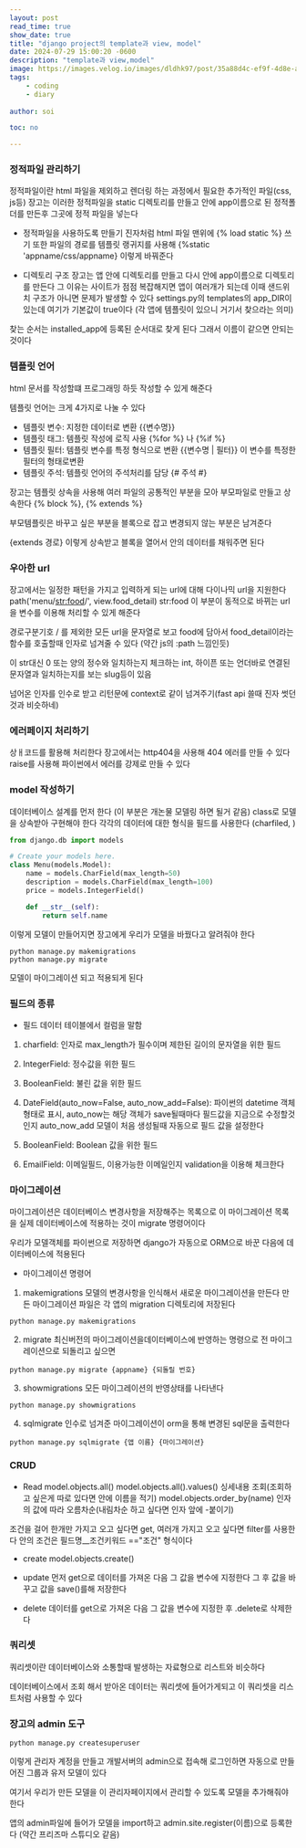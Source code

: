 ```yaml
---
layout: post
read_time: true
show_date: true
title: "django project의 template과 view, model"
date: 2024-07-29 15:00:20 -0600
description: "template과 view,model"
image: https://images.velog.io/images/dldhk97/post/35a88d4c-ef9f-4d8e-a361-c6d53e4e2162/django-logo-negative.png
tags: 
    - coding
    - diary
   
author: soi

toc: no

---
```


### 정적파일 관리하기 
정적파일이란 html 파일을 제외하고 렌더링 하는 과정에서 필요한 추가적인 파일(css, js등)
장고는 이러한 정적파일을 static 디렉토리를 만들고 안에 app이름으로 된 정적폴더를 만든후 그곳에 정적 파일을 넣는다 

- 정적파일을 사용하도록 만들기 
진자처럼 html 파일 맨위에 {% load static %} 쓰기 
또한 파일의 경로를 템플릿 랭귀지를 사용해 {%static 'appname/css/appname} 이렇게 바꿔준다 

- 디렉토리 구조
장고는 앱 안에 디렉토리를 만들고 다시 안에 app이름으로 디렉토리를 만든다 
그 이유는 사이트가 점점 복잡해지면 앱이 여러개가 되는데 이때 샌드위치 구조가 아니면 문제가 발생할 수 있다 
settings.py의 templates의 app_DIR이 있는데 여기가 기본값이 true이다 (각 앱에 템플릿이 있으니 거기서 찾으라는 의미)

찾는 순서는 installed_app에 등록된 순서대로 찾게 된다 그래서 이름이 같으면 안되는 것이다 

### 템플릿 언어 
html 문서를 작성할떄 프로그래밍 하듯 작성할 수 있게 해준다 

템플릿 언어는 크게 4가지로 나눌 수 있다 
- 템플릿 변수: 지정한 데이터로 변환 {{변수명}}
- 템플릿 태그: 템플릿 작성에 로직 사용 {%for %} 나 {%if %}
- 템플릿 필터: 템플릿 변수를 특정 형식으로 변환 {{변수명 | 필터}} 이 변수를 특정한 필터의 형태로변환
- 템플릿 주석: 템플릿 언어의 주석처리를 담당 {# 주석 #}

장고는 템플릿 상속을 사용해 여러 파일의 공통적인 부분을 모아 부모파일로 만들고 상속한다 
{% block %}, {% extends %}

부모템플릿은 바꾸고 싶은 부분을 블록으로 잡고 변경되지 않는 부분은 남겨준다 

{extends 경로}
이렇게 상속받고 블록을 열어서 안의 데이터를 채워주면 된다 

### 우아한 url
장고에서는 일정한 패턴을 가지고 입력하게 되는 url에 대해 다이나믹 url을 지원한다 
path('menu/<str:food>/', view.food_detail)
str:food 이 부분이 동적으로 바뀌는 url을 변수를 이용해 처리할 수 있게 해준다 

경로구분기호 / 를 제외한 모든 url을 문자열로 보고 food에 담아서 food_detail이라는 함수를 호출할때 인자로 넘겨줄 수 있다 (약간 js의 :path 느낌인듯)

이 str대신 0 또는 양의 정수와 일치하는지 체크하는 int, 하이픈 또는 언더바로 연결된 문자열과 일치하는지를 보는 slug등이 있음

넘어온 인자를 인수로 받고 리턴문에 context로 같이 넘겨주기(fast api 쓸때 진자 썻던것과 비슷하네)

### 에러페이지 처리하기
상ㅐ코드를 활용해 처리한다 
장고에서는 http404을 사용해 404 에러를 만들 수 있다 
raise를 사용해 파이썬에서 에러를 강제로 만들 수 있다 

### model 작성하기 
데이터베이스 설계를 먼저 한다 (이 부분은 개논물 모델링 하면 될거 같음)
class로 모델을 상속받아 구현해야 한다
각각의 데이터에 대한 형식을 필드를 사용한다 (charfiled, )
```python
from django.db import models

# Create your models here.
class Menu(models.Model):
    name = models.CharField(max_length=50)
    description = models.CharField(max_length=100)
    price = models.IntegerField()

    def __str__(self):
        return self.name

```
이렇게 모델이 만들어지면 장고에게 우리가 모델을 바꿨다고 알려줘야 한다 
```
python manage.py makemigrations 
python manage.py migrate
```
모델이 마이그레이션 되고 적용되게 된다

### 필드의 종류
- 필드 
데이터 테이블에서 컬럼을 말함

1. charfield: 인자로 max_length가 필수이며 제한된 길이의 문자열을 위한 필드

2. IntegerField: 정수값을 위한 필드 

3. BooleanField: 불린 값을 위한 필드 

4.  DateField(auto_now=False, auto_now_add=False): 파이썬의 datetime 객체 형태로 표시, auto_now는 해당 객체가 save될때마다 필드값을 지금으로 수정할것인지
auto_now_add 모델이 처음 생성될때 자동으로 필드 값을 설정한다 

5. BooleanField: Boolean 값을 위한 필드

6. EmailField: 이메일필드, 이용가능한 이메일인지 validation을 이용해 체크한다

### 마이그레이션
마이그레이션은 데이터베이스 변경사항을 저장해주는 목록으로 이 마이그레이션 목록을 실제 데이터베이스에 적용하는 것이 migrate 명령어이다 

우리가 모델객체를 파이썬으로 저장하면 django가 자동으로 ORM으로 바꾼 다음에 데이터베이스에 적용된다 

- 마이그레이션 명령어 

1. makemigrations
모델의 변경사항을 인식해서 새로운 마이그레이션을 만든다 만든 마이그레이션 파일은 각 앱의 migration 디렉토리에 저장된다 

```shell
python manage.py makemigrations
```

2. migrate
최신버전의 마이그레이션을데이터베이스에 반영하는 명령으로 전 마이그레이션으로 되돌리고 싶으면 
```shell
python manage.py migrate {appname} {되돌릴 번호}
```

3. showmigrations
모든 마이그레이션의 반영상태를 나타낸다 
```
python manage.py showmigrations

```

4. sqlmigrate
인수로 넘겨준 마이그레이션이 orm을 통해 변경된 sql문을 출력한다 
```shell
python manage.py sqlmigrate {앱 이름} {마이그레이션}
```

### CRUD
- Read
model.objects.all()
model.objects.all().values() 싱세내용 조회(조회하고 싶은게 따로 있다면 안에 이름을 적기)
model.objects.order_by(name) 인자의 값에 따라 오름차순(내림차순 하고 싶다면 인자 앞에 -붙이기)

조건을 걸어 한개만 가지고 오고 싶다면 get, 여러개 가지고 오고 싶다면 filter를 사용한다 
안의 조건은 필드명__조건키워드 =="조건" 형식이다 
- create
model.objects.create()

- update
먼저 get으로 데이터를 가져온 다음 그 값을 변수에 지정한다 그 후 값을 바꾸고 값을 save()를해 저장한다 

- delete
데이터를 get으로 가져온 다음 그 값을 변수에 지정한 후 .delete로 삭제한다 


### 쿼리셋
쿼리셋이란 데이터베이스와 소통할때 발생하는 자료형으로 리스트와 비슷하다 

데이터베이스에서 조회 해서 받아온 데이터는 쿼리셋에 들어가게되고 이 쿼리셋을 리스트처럼 사용할 수 있다

### 장고의 admin 도구
```
python manage.py createsuperuser
```
이렇게 관리자 계정을 만들고 개발서버의 admin으로 접속해 로그인하면 자동으로 만들어진 그룹과 유저 모델이 있다 

여기서 우리가 만든 모델을 이 관리자페이지에서 관리할 수 있도록 모델을 추가해줘야 한다

앱의 admin파일에 들어가 모델을 import하고 admin.site.register(이름)으로 등록한다 
(약간 프리즈마 스튜디오 같음)
